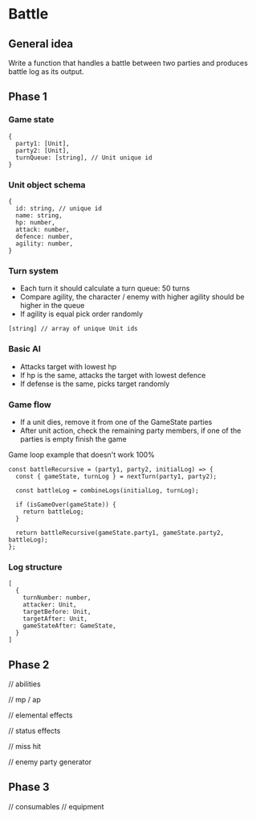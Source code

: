 # Battle

## General idea

Write a function that handles a battle between two parties and produces battle log as its output.

## Phase 1

### Game state

```
{
  party1: [Unit],
  party2: [Unit],
  turnQueue: [string], // Unit unique id
}
```

### Unit object schema

```
{
  id: string, // unique id
  name: string,
  hp: number,
  attack: number,
  defence: number,
  agility: number,
}
```

### Turn system

* Each turn it should calculate a turn queue: 50 turns
* Compare agility, the character / enemy with higher agility should be higher in the queue
* If agility is equal pick order randomly

```
[string] // array of unique Unit ids
```

### Basic AI

* Attacks target with lowest hp
* If hp is the same, attacks the target with lowest defence
* If defense is the same, picks target randomly

### Game flow

* If a unit dies, remove it from one of the GameState parties
* After unit action, check the remaining party members, if one of the parties is empty finish the
game

Game loop example that doesn't work 100%

```
const battleRecursive = (party1, party2, initialLog) => {
  const { gameState, turnLog } = nextTurn(party1, party2);

  const battleLog = combineLogs(initialLog, turnLog);

  if (isGameOver(gameState)) {
    return battleLog;
  }

  return battleRecursive(gameState.party1, gameState.party2, battleLog);
};
```

### Log structure

```
[
  {
    turnNumber: number,
    attacker: Unit,
    targetBefore: Unit,
    targetAfter: Unit,
    gameStateAfter: GameState,
  }
]
```

## Phase 2

// abilities

// mp / ap

// elemental effects

// status effects

// miss hit

// enemy party generator

## Phase 3

// consumables
// equipment
